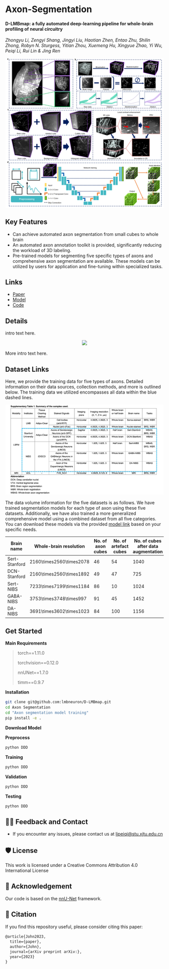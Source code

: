 # Axon-Segmentation

#### **D-LMBmap: a fully automated deep-learning pipeline for whole-brain profiling of neural circuitry** 

*Zhongyu Li, Zengyi Shang, Jingyi Liu, Haotian Zhen, Entao Zhu, Shilin Zhong, Robyn N. Sturgess, Yitian Zhou, Xuemeng Hu, Xingyue Zhao, Yi Wu, Peiqi Li, Rui Lin & Jing Ren*

![pipeline](asset/pipeline.png)

## Key Features

- Can achieve automated axon segmentation from small cubes to whole brain
- An automated axon annotation toolkit is provided, significantly reducing the workload of 3D labeling.
- Pre-trained models for segmenting five specific types of axons and comprehensive axon segmentation are available. These models can be utilized by users for application and fine-tuning within specialized tasks.

## Links

- [Paper](https://www.nature.com/articles/s41592-023-01998-6)
- [Model](https://drive.google.com/drive/folders/1vhuGGnnwYdZ_oDq2N0TOCqkUrrgOAC0l?usp=drive_link)
- [Code](https://github.com/lmbneuron/D-LMBmap/tree/main/Axon%20Segmentation) 

## Details

intro text here.

<!-- Insert a pipeline of your algorithm here if got one -->

<div align="center">
    <a href="https://"><img width="1000px" height="auto" src="https://github.com/openmedlab/sampleProject/blob/main/diagram_sample.png"></a>
</div>


More intro text here.


## Dataset Links

Here, we provide the training data for five types of axons. Detailed information on their data sources, collection methods, and more is outlined below. The training data we utilized encompasses all data within the blue dashed lines.

![datainfo](asset/data_info.png)

The data volume information for the five datasets is as follows. We have trained segmentation models for each type of axon using these five datasets. Additionally, we have also trained a more generalized comprehensive model using a combined dataset from all five categories. You can download these models via the provided [model link](https://drive.google.com/drive/folders/1vhuGGnnwYdZ_oDq2N0TOCqkUrrgOAC0l?usp=drive_link) based on your specific needs.

| Brain name     | Whole-brain resolution   | No. of axon cubes | No. of artefact cubes | No. of cubes after data augmentation | Cube Size             | Data link                                                    |
| -------------- | ------------------------ | ----------------- | --------------------- | ------------------------------------ | --------------------- | ------------------------------------------------------------ |
| Sert- Stanford | 2160\times2560\times2078 | 46                | 54                    | 1040                                 | 150\times150\times150 | [link](https://drive.google.com/file/d/1YIWinuBUy11zOnAL1j0szptxMTVoyITd/view?usp=drive_link) |
| DCN-Stanford   | 2160\times2560\times1892 | 49                | 47                    | 725                                  | 150\times150\times150 | [link](https://drive.google.com/file/d/1Yuj1HS_gcERKsHQwEyFGmgCk20wwS00m/view?usp=drive_link) |
| Sert-NIBS      | 7233\times7199\times1184 | 86                | 10                    | 1024                                 | 150\times150\times150 | [link](https://drive.google.com/file/d/1ZDGdDyEEe3sEEguXR7E0ubJjBff4BWHK/view?usp=drive_link) |
| GABA-NIBS      | 3753\times3748\times997  | 91                | 45                    | 1452                                 | 150\times150\times150 | [link](https://drive.google.com/file/d/1U_yj5ovmtXOJZE50McJ17VQvgCC5Y6jv/view?usp=drive_link) |
| DA-NIBS        | 3691\times3602\times1023 | 84                | 100                   | 1156                                 | 150\times150\times150 | [link](https://drive.google.com/file/d/1Iw8nzv530L6NCinvMXvg2RwTF1PK-xx4/view?usp=drive_link) |



## Get Started

**Main Requirements**  

> torch==1.11.0  
>
> torchvision==0.12.0
>
> nnUNet==1.7.0 
>
> timm==0.9.7

**Installation**

```bash
git clone git@github.com:lmbneuron/D-LMBmap.git
cd Axon Segmentation
cd "Axon segmentation model training"
pip install -e .
```

**Download Model**

**Preprocess**

```bash
python DDD
```


**Training**

```bash
python DDD
```


**Validation**

```bash
python DDD
```


**Testing**

```bash
python DDD
```

## 🙋‍♀️ Feedback and Contact

- If you encounter any issues, please contact us at lipeiqi@stu.xjtu.edu.cn


## 🛡️ License

This work is licensed under a Creative Commons Attribution 4.0 International License

## 🙏 Acknowledgement

Our code is based on the [nnU-Net](https://github.com/MIC-DKFZ/nnUNet) framework. 

## 📝 Citation

If you find this repository useful, please consider citing this paper:

```
@article{John2023,
  title={paper},
  author={John},
  journal={arXiv preprint arXiv:},
  year={2023}
}
```

